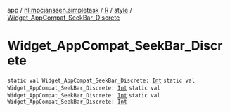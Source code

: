 [app](../../../index.md) / [nl.mpcjanssen.simpletask](../../index.md) / [R](../index.md) / [style](index.md) / [Widget_AppCompat_SeekBar_Discrete](.)

# Widget_AppCompat_SeekBar_Discrete

`static val Widget_AppCompat_SeekBar_Discrete: `[`Int`](https://kotlinlang.org/api/latest/jvm/stdlib/kotlin/-int/index.html)
`static val Widget_AppCompat_SeekBar_Discrete: `[`Int`](https://kotlinlang.org/api/latest/jvm/stdlib/kotlin/-int/index.html)
`static val Widget_AppCompat_SeekBar_Discrete: `[`Int`](https://kotlinlang.org/api/latest/jvm/stdlib/kotlin/-int/index.html)
`static val Widget_AppCompat_SeekBar_Discrete: `[`Int`](https://kotlinlang.org/api/latest/jvm/stdlib/kotlin/-int/index.html)